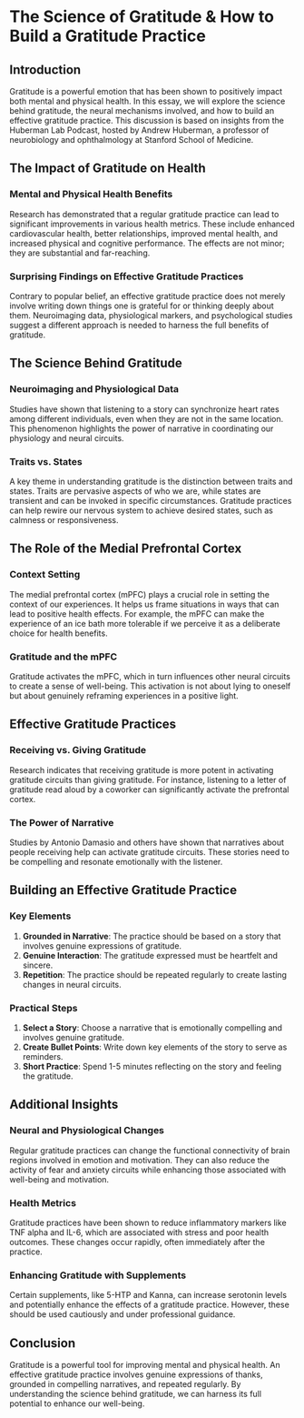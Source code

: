 # The Science of Gratitude & How to Build a Gratitude Practice

## Introduction

Gratitude is a powerful emotion that has been shown to positively impact both mental and physical health. In this essay, we will explore the science behind gratitude, the neural mechanisms involved, and how to build an effective gratitude practice. This discussion is based on insights from the Huberman Lab Podcast, hosted by Andrew Huberman, a professor of neurobiology and ophthalmology at Stanford School of Medicine.

## The Impact of Gratitude on Health

### Mental and Physical Health Benefits

Research has demonstrated that a regular gratitude practice can lead to significant improvements in various health metrics. These include enhanced cardiovascular health, better relationships, improved mental health, and increased physical and cognitive performance. The effects are not minor; they are substantial and far-reaching.

### Surprising Findings on Effective Gratitude Practices

Contrary to popular belief, an effective gratitude practice does not merely involve writing down things one is grateful for or thinking deeply about them. Neuroimaging data, physiological markers, and psychological studies suggest a different approach is needed to harness the full benefits of gratitude.

## The Science Behind Gratitude

### Neuroimaging and Physiological Data

Studies have shown that listening to a story can synchronize heart rates among different individuals, even when they are not in the same location. This phenomenon highlights the power of narrative in coordinating our physiology and neural circuits.

### Traits vs. States

A key theme in understanding gratitude is the distinction between traits and states. Traits are pervasive aspects of who we are, while states are transient and can be invoked in specific circumstances. Gratitude practices can help rewire our nervous system to achieve desired states, such as calmness or responsiveness.

## The Role of the Medial Prefrontal Cortex

### Context Setting

The medial prefrontal cortex (mPFC) plays a crucial role in setting the context of our experiences. It helps us frame situations in ways that can lead to positive health effects. For example, the mPFC can make the experience of an ice bath more tolerable if we perceive it as a deliberate choice for health benefits.

### Gratitude and the mPFC

Gratitude activates the mPFC, which in turn influences other neural circuits to create a sense of well-being. This activation is not about lying to oneself but about genuinely reframing experiences in a positive light.

## Effective Gratitude Practices

### Receiving vs. Giving Gratitude

Research indicates that receiving gratitude is more potent in activating gratitude circuits than giving gratitude. For instance, listening to a letter of gratitude read aloud by a coworker can significantly activate the prefrontal cortex.

### The Power of Narrative

Studies by Antonio Damasio and others have shown that narratives about people receiving help can activate gratitude circuits. These stories need to be compelling and resonate emotionally with the listener.

## Building an Effective Gratitude Practice

### Key Elements

1. **Grounded in Narrative**: The practice should be based on a story that involves genuine expressions of gratitude.
2. **Genuine Interaction**: The gratitude expressed must be heartfelt and sincere.
3. **Repetition**: The practice should be repeated regularly to create lasting changes in neural circuits.

### Practical Steps

1. **Select a Story**: Choose a narrative that is emotionally compelling and involves genuine gratitude.
2. **Create Bullet Points**: Write down key elements of the story to serve as reminders.
3. **Short Practice**: Spend 1-5 minutes reflecting on the story and feeling the gratitude.

## Additional Insights

### Neural and Physiological Changes

Regular gratitude practices can change the functional connectivity of brain regions involved in emotion and motivation. They can also reduce the activity of fear and anxiety circuits while enhancing those associated with well-being and motivation.

### Health Metrics

Gratitude practices have been shown to reduce inflammatory markers like TNF alpha and IL-6, which are associated with stress and poor health outcomes. These changes occur rapidly, often immediately after the practice.

### Enhancing Gratitude with Supplements

Certain supplements, like 5-HTP and Kanna, can increase serotonin levels and potentially enhance the effects of a gratitude practice. However, these should be used cautiously and under professional guidance.

## Conclusion

Gratitude is a powerful tool for improving mental and physical health. An effective gratitude practice involves genuine expressions of thanks, grounded in compelling narratives, and repeated regularly. By understanding the science behind gratitude, we can harness its full potential to enhance our well-being.